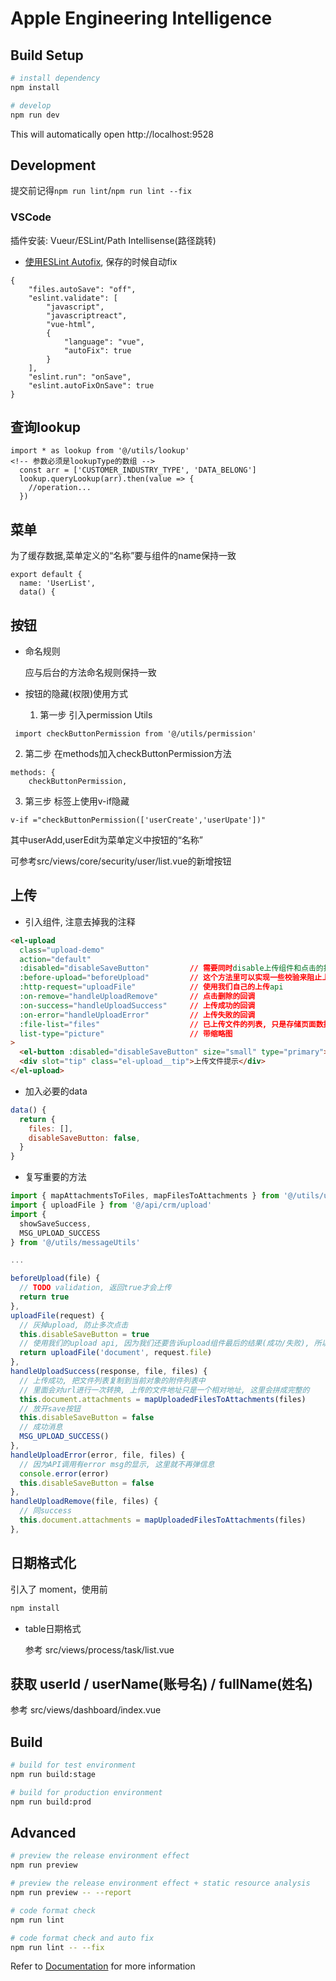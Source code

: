 # Apple Engineering Intelligence

## Build Setup

```bash
# install dependency
npm install

# develop
npm run dev
```

This will automatically open http://localhost:9528

## Development

提交前记得`npm run lint`/`npm run lint --fix`

### VSCode
插件安装: Vueur/ESLint/Path Intellisense(路径跳转)

- [使用ESLint Autofix](https://panjiachen.github.io/vue-element-admin-site/zh/guide/advanced/eslint.html#vscode-%E9%85%8D%E7%BD%AE-eslint), 保存的时候自动fix 
```
{
    "files.autoSave": "off",
    "eslint.validate": [
        "javascript",
        "javascriptreact",
        "vue-html",
        {
            "language": "vue",
            "autoFix": true
        }
    ],
    "eslint.run": "onSave",
    "eslint.autoFixOnSave": true
}    
```

## 查询lookup
```
import * as lookup from '@/utils/lookup'
<!-- 参数必须是lookupType的数组 -->
  const arr = ['CUSTOMER_INDUSTRY_TYPE', 'DATA_BELONG']
  lookup.queryLookup(arr).then(value => {
    //operation...
  })
```
## 菜单
为了缓存数据,菜单定义的“名称”要与组件的name保持一致
```JS
export default {
  name: 'UserList',
  data() {
 ```
 ## 按钮

- 命名规则

  应与后台的方法命名规则保持一致

- 按钮的隐藏(权限)使用方式
  1. 第一步 引入permission Utils
```JS
 import checkButtonPermission from '@/utils/permission'
```

  2. 第二步 在methods加入checkButtonPermission方法
```JS
methods: {
    checkButtonPermission,
```
3. 第三步 标签上使用v-if隐藏
```JS
v-if ="checkButtonPermission(['userCreate','userUpate'])"
```
其中userAdd,userEdit为菜单定义中按钮的“名称”

可参考src/views/core/security/user/list.vue的新增按钮

## 上传

- 引入组件, 注意去掉我的注释
```html
<el-upload
  class="upload-demo"
  action="default"
  :disabled="disableSaveButton"         // 需要同时disable上传组件和点击的按钮           
  :before-upload="beforeUpload"         // 这个方法里可以实现一些校验来阻止上传
  :http-request="uploadFile"            // 使用我们自己的上传api
  :on-remove="handleUploadRemove"       // 点击删除的回调
  :on-success="handleUploadSuccess"     // 上传成功的回调
  :on-error="handleUploadError"         // 上传失败的回调
  :file-list="files"                    // 已上传文件的列表, 只是存储页面数据
  list-type="picture"                   // 带缩略图
>
  <el-button :disabled="disableSaveButton" size="small" type="primary">点击上传</el-button>
  <div slot="tip" class="el-upload__tip">上传文件提示</div>
</el-upload>
```

- 加入必要的data
```js
data() {
  return {
    files: [],
    disableSaveButton: false,
  }
}
```

- 复写重要的方法
```js
import { mapAttachmentsToFiles, mapFilesToAttachments } from '@/utils/upload-util'
import { uploadFile } from '@/api/crm/upload'
import {
  showSaveSuccess,
  MSG_UPLOAD_SUCCESS
} from '@/utils/messageUtils'

... 

beforeUpload(file) {
  // TODO validation, 返回true才会上传
  return true
},
uploadFile(request) {
  // 灰掉upload, 防止多次点击
  this.disableSaveButton = true
  // 使用我们的upload api, 因为我们还要告诉upload组件最后的结果(成功/失败), 所以需要把promise return出去
  return uploadFile('document', request.file)
},
handleUploadSuccess(response, file, files) {
  // 上传成功, 把文件列表复制到当前对象的附件列表中
  // 里面会对url进行一次转换, 上传的文件地址只是一个相对地址, 这里会拼成完整的
  this.document.attachments = mapUploadedFilesToAttachments(files)
  // 放开save按钮
  this.disableSaveButton = false
  // 成功消息
  MSG_UPLOAD_SUCCESS()
},
handleUploadError(error, file, files) {
  // 因为API调用有error msg的显示, 这里就不再弹信息
  console.error(error)
  this.disableSaveButton = false
},
handleUploadRemove(file, files) {
  // 同success
  this.document.attachments = mapUploadedFilesToAttachments(files)
},
```

## 日期格式化
引入了 moment，使用前
```sh
npm install
```
- table日期格式

    参考 src/views/process/task/list.vue

##  获取 userId / userName(账号名) / fullName(姓名)
 参考 src/views/dashboard/index.vue


## Build

```bash
# build for test environment
npm run build:stage

# build for production environment
npm run build:prod
```

## Advanced

```bash
# preview the release environment effect
npm run preview

# preview the release environment effect + static resource analysis
npm run preview -- --report

# code format check
npm run lint

# code format check and auto fix
npm run lint -- --fix
```

Refer to [Documentation](https://panjiachen.github.io/vue-element-admin-site/guide/essentials/deploy.html) for more information